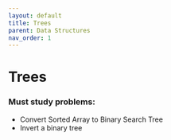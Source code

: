 ```yaml
---
layout: default
title: Trees
parent: Data Structures
nav_order: 1
---
```


# Trees

### Must study problems:

* Convert Sorted Array to Binary Search Tree
* Invert a binary tree
